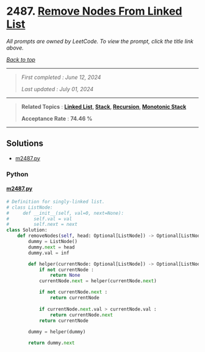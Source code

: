# 2487. [Remove Nodes From Linked List](<https://leetcode.com/problems/remove-nodes-from-linked-list>)

*All prompts are owned by LeetCode. To view the prompt, click the title link above.*

*[Back to top](<../README.md>)*

------

> *First completed : June 12, 2024*
>
> *Last updated : July 01, 2024*

------

> **Related Topics** : **[Linked List](<by_topic/Linked List.md>), [Stack](<by_topic/Stack.md>), [Recursion](<by_topic/Recursion.md>), [Monotonic Stack](<by_topic/Monotonic Stack.md>)**
>
> **Acceptance Rate** : **74.46 %**

------

## Solutions

- [m2487.py](<../my-submissions/m2487.py>)
### Python
#### [m2487.py](<../my-submissions/m2487.py>)
```Python
# Definition for singly-linked list.
# class ListNode:
#     def __init__(self, val=0, next=None):
#         self.val = val
#         self.next = next
class Solution:
    def removeNodes(self, head: Optional[ListNode]) -> Optional[ListNode]:
        dummy = ListNode()
        dummy.next = head
        dummy.val = inf

        def helper(currentNode: Optional[ListNode]) -> Optional[ListNode()]:
            if not currentNode :
                return None
            currentNode.next = helper(currentNode.next)

            if not currentNode.next :
                return currentNode
            
            if currentNode.next.val > currentNode.val :
                return currentNode.next
            return currentNode
        
        dummy = helper(dummy)

        return dummy.next
```

